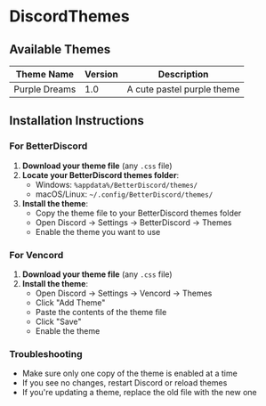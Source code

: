 # DiscordThemes

## Available Themes

| Theme Name | Version | Description |
|------------|---------|-------------|
| Purple Dreams | 1.0 | A cute pastel purple theme |

## Installation Instructions

### For BetterDiscord
1. **Download your theme file** (any `.css` file)
2. **Locate your BetterDiscord themes folder**:
   - Windows: `%appdata%/BetterDiscord/themes/`
   - macOS/Linux: `~/.config/BetterDiscord/themes/`
3. **Install the theme**:
   - Copy the theme file to your BetterDiscord themes folder
   - Open Discord → Settings → BetterDiscord → Themes
   - Enable the theme you want to use

### For Vencord
1. **Download your theme file** (any `.css` file)
2. **Install the theme**:
   - Open Discord → Settings → Vencord → Themes
   - Click "Add Theme"
   - Paste the contents of the theme file
   - Click "Save"
   - Enable the theme

### Troubleshooting
- Make sure only one copy of the theme is enabled at a time
- If you see no changes, restart Discord or reload themes
- If you're updating a theme, replace the old file with the new one


